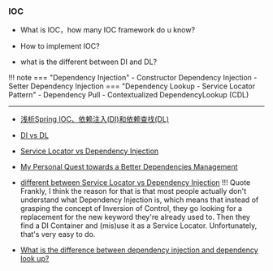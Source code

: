 ### IOC

- What is IOC，how many IOC framework do u know?

- How to implement IOC?

- what is the different between DI and DL?


!!! note
    === "Dependency Injection"
        - Constructor Dependency Injection
        - Setter Dependency Injection
    === "Dependency Lookup - Service Locator Pattern"
        - Dependency Pull 
        - Contextualized DependencyLookup (CDL)


        
---
- [浅析Spring IOC、依赖注入(DI)和依赖查找(DL)](https://www.jianshu.com/p/26654a18d1fe)
- [DI vs DL](http://what-when-how.com/Tutorial/SpringFramework3/SpringFramework300052.html)
- [Service Locator vs Dependency Injection](https://martinfowler.com/articles/injection.html#ServiceLocatorVsDependencyInjection)
- [My Personal Quest towards a Better Dependencies Management](https://1000linesofcode.wordpress.com/2013/02/05/dependencies-management/)
- [different between Service Locator vs Dependency Injection](https://stackoverflow.com/questions/16122466/what-is-the-difference-between-using-the-service-locator-anti-pattern-and-using)
!!! Quote
    Frankly, I think the reason for that is that most people actually don't understand what Dependency Injection is, 
    which means that instead of grasping the concept of Inversion of Control, they go looking for a replacement for the new keyword they're already used to. 
    Then they find a DI Container and (mis)use it as a Service Locator. Unfortunately, that's very easy to do.

- [What is the difference between dependency injection and dependency look up?](https://stackoverflow.com/questions/28039232/what-is-the-difference-between-dependency-injection-and-dependency-look-up)
